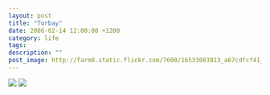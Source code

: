 ```yaml
---
layout: post
title: "Torbay"
date: 2006-02-14 12:00:00 +1200
category: life
tags: 
description: ""
post_image: http://farm8.static.flickr.com/7600/16533083813_a67cdfcf41_o.jpg
---
```

[![](http://farm8.static.flickr.com/7701/16530822544_d4e6591af3_c.jpg)](http://farm8.static.flickr.com/7701/16530822544_c0b377704d_o.jpg)
[![](http://farm8.static.flickr.com/7701/17153245175_27a2fb8fdb_c.jpg)](http://farm8.static.flickr.com/7701/17153245175_1bd50e62f8_o.jpg)
